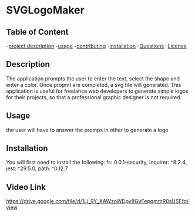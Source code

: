 # SVGLogoMaker

## Table of Content
-[project description](#Description)
-[usage](#Usage)
-[contributing](#Contributing)
-[installation](#Installation)
-[Questions](#Questions)
-[License](#License)

## Description

The application prompts the user to enter the text, select the shape and enter a color. Once propmt are completed, a svg file will generated. This application is useful for freelance web developers to generate simple logos for their projects, so that a professional graphic designer is not required.


## Usage

the user will have to answer the promps in other to generate a logo
## Installation

You will first need to install the following: 
    fs: 0.0.1-security,
    inquirer: ^8.2.4,
    jest: ^29.5.0,
    path: ^0.12.7
## Video Link
https://drive.google.com/file/d/1Lj_9Y_XAWzoWDpv8GvFepqmmR0sUSFfq/view